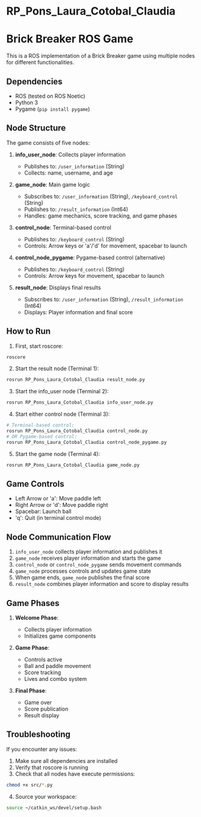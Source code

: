 # RP_Pons_Laura_Cotobal_Claudia
# Brick Breaker ROS Game

This is a ROS implementation of a Brick Breaker game using multiple nodes for different functionalities.

## Dependencies

- ROS (tested on ROS Noetic)
- Python 3
- Pygame (`pip install pygame`)

## Node Structure

The game consists of five nodes:

1. **info_user_node**: Collects player information
   - Publishes to: `/user_information` (String)
   - Collects: name, username, and age

2. **game_node**: Main game logic
   - Subscribes to: `/user_information` (String), `/keyboard_control` (String)
   - Publishes to: `/result_information` (Int64)
   - Handles: game mechanics, score tracking, and game phases

3. **control_node**: Terminal-based control
   - Publishes to: `/keyboard_control` (String)
   - Controls: Arrow keys or 'a'/'d' for movement, spacebar to launch

4. **control_node_pygame**: Pygame-based control (alternative)
   - Publishes to: `/keyboard_control` (String)
   - Controls: Arrow keys for movement, spacebar to launch

5. **result_node**: Displays final results
   - Subscribes to: `/user_information` (String), `/result_information` (Int64)
   - Displays: Player information and final score

## How to Run

1. First, start roscore:
```bash
roscore
```

2. Start the result node (Terminal 1):
```bash
rosrun RP_Pons_Laura_Cotobal_Claudia result_node.py
```

3. Start the info_user node (Terminal 2):
```bash
rosrun RP_Pons_Laura_Cotobal_Claudia info_user_node.py
```

4. Start either control node (Terminal 3):
```bash
# Terminal-based control:
rosrun RP_Pons_Laura_Cotobal_Claudia control_node.py
# OR Pygame-based control:
rosrun RP_Pons_Laura_Cotobal_Claudia control_node_pygame.py
```

5. Start the game node (Terminal 4):
```bash
rosrun RP_Pons_Laura_Cotobal_Claudia game_node.py
```

## Game Controls

- Left Arrow or 'a': Move paddle left
- Right Arrow or 'd': Move paddle right
- Spacebar: Launch ball
- 'q': Quit (in terminal control mode)

## Node Communication Flow

1. `info_user_node` collects player information and publishes it
2. `game_node` receives player information and starts the game
3. `control_node` or `control_node_pygame` sends movement commands
4. `game_node` processes controls and updates game state
5. When game ends, `game_node` publishes the final score
6. `result_node` combines player information and score to display results

## Game Phases

1. **Welcome Phase**: 
   - Collects player information
   - Initializes game components

2. **Game Phase**:
   - Controls active
   - Ball and paddle movement
   - Score tracking
   - Lives and combo system

3. **Final Phase**:
   - Game over
   - Score publication
   - Result display

## Troubleshooting

If you encounter any issues:

1. Make sure all dependencies are installed
2. Verify that roscore is running
3. Check that all nodes have execute permissions:
```bash
chmod +x src/*.py
```
4. Source your workspace:
```bash
source ~/catkin_ws/devel/setup.bash
```
